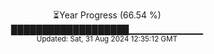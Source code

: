 <p align="center">
⏳Year Progress (66.54 %) <br>
███████████████████▁▁▁▁▁▁▁▁▁▁▁ <br>
<sub>Updated: Sat, 31 Aug 2024 12:35:12 GMT</sub>
</p>

